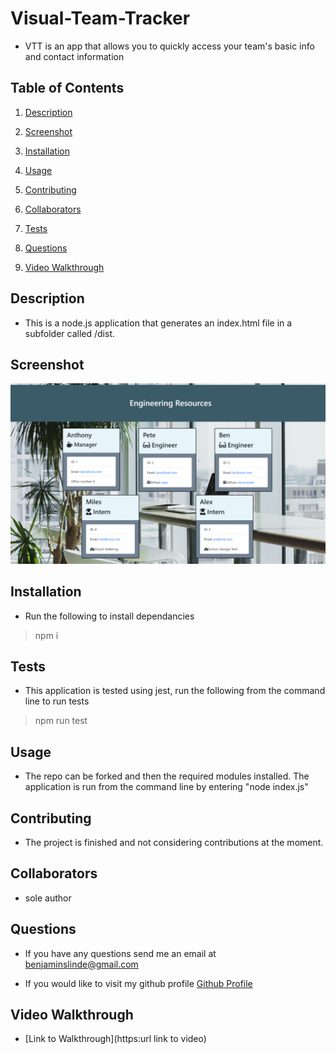 # Visual-Team-Tracker

* VTT is an app that allows you to quickly access your team's basic info and contact information

## Table of Contents

1. [Description](#description)

1. [Screenshot](#screenshot)

1. [Installation](#installation)

1. [Usage](#usage)

1. [Contributing](#contributing)

1. [Collaborators](#collaborators)

1. [Tests](#tests)

1. [Questions](#questions)

1. [Video Walkthrough](#video)


## <a id="description"></a>Description

* This is a node.js application that generates an index.html file in a subfolder called /dist.  

## <a id="screenshot"></a>Screenshot

![Screenshot of Deployed App](./assets/images/VTTSS.png)

## <a id="installation"></a>Installation

* Run the following to install dependancies

> npm i

## <a id="tests"></a>Tests

* This application is tested using jest, run the following from the command line to run tests

> npm run test

## <a id="usage"></a>Usage

* The repo can be forked and then the required modules installed.  The application is run from the command line by entering "node index.js"

## <a id="contributing"></a>Contributing

* The project is finished and not considering contributions at the moment.

## <a id="collaborators"></a>Collaborators

* sole author

## <a id="questions"></a>Questions

* If you have any questions send me an email at benjaminslinde@gmail.com

* If you would like to visit my github profile [Github Profile](https://github.com/stevenslade)

## <a id="video"></a>Video Walkthrough

* [Link to Walkthrough](https:url link to video)
